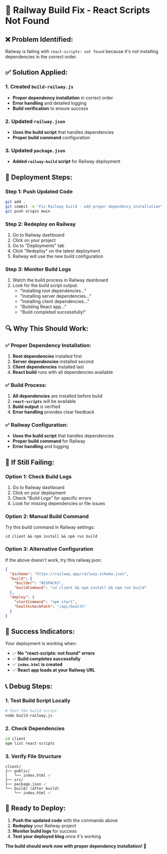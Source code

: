 # 🔧 Railway Build Fix - React Scripts Not Found

## ❌ **Problem Identified:**
Railway is failing with `react-scripts: not found` because it's not installing dependencies in the correct order.

## ✅ **Solution Applied:**

### **1. Created `build-railway.js`**
- **Proper dependency installation** in correct order
- **Error handling** and detailed logging
- **Build verification** to ensure success

### **2. Updated `railway.json`**
- **Uses the build script** that handles dependencies
- **Proper build command** configuration

### **3. Updated `package.json`**
- **Added `railway-build` script** for Railway deployment

## 🚀 **Deployment Steps:**

### **Step 1: Push Updated Code**
```bash
git add .
git commit -m "Fix Railway build - add proper dependency installation"
git push origin main
```

### **Step 2: Redeploy on Railway**
1. Go to Railway dashboard
2. Click on your project
3. Go to "Deployments" tab
4. Click "Redeploy" on the latest deployment
5. Railway will use the new build configuration

### **Step 3: Monitor Build Logs**
1. Watch the build process in Railway dashboard
2. Look for the build script output:
   - "Installing root dependencies..."
   - "Installing server dependencies..."
   - "Installing client dependencies..."
   - "Building React app..."
   - "Build completed successfully!"

## 🔍 **Why This Should Work:**

### **✅ Proper Dependency Installation:**
1. **Root dependencies** installed first
2. **Server dependencies** installed second
3. **Client dependencies** installed last
4. **React build** runs with all dependencies available

### **✅ Build Process:**
1. **All dependencies** are installed before build
2. **`react-scripts`** will be available
3. **Build output** is verified
4. **Error handling** provides clear feedback

### **✅ Railway Configuration:**
- **Uses the build script** that handles dependencies
- **Proper build command** for Railway
- **Error handling** and logging

## 🚨 **If Still Failing:**

### **Option 1: Check Build Logs**
1. Go to Railway dashboard
2. Click on your deployment
3. Check "Build Logs" for specific errors
4. Look for missing dependencies or file issues

### **Option 2: Manual Build Command**
Try this build command in Railway settings:
```
cd client && npm install && npm run build
```

### **Option 3: Alternative Configuration**
If the above doesn't work, try this railway.json:
```json
{
  "$schema": "https://railway.app/railway.schema.json",
  "build": {
    "builder": "NIXPACKS",
    "buildCommand": "cd client && npm install && npm run build"
  },
  "deploy": {
    "startCommand": "npm start",
    "healthcheckPath": "/api/health"
  }
}
```

## 🎉 **Success Indicators:**

Your deployment is working when:
- ✅ **No "react-scripts: not found" errors**
- ✅ **Build completes successfully**
- ✅ **`index.html` is created**
- ✅ **React app loads at your Railway URL**

## 📞 **Debug Steps:**

### **1. Test Build Script Locally**
```bash
# Test the build script
node build-railway.js
```

### **2. Check Dependencies**
```bash
cd client
npm list react-scripts
```

### **3. Verify File Structure**
```
client/
├── public/
│   └── index.html ✅
├── src/
├── package.json ✅
└── build/ (after build)
    └── index.html ✅
```

## 🚀 **Ready to Deploy:**

1. **Push the updated code** with the commands above
2. **Redeploy** your Railway project
3. **Monitor build logs** for success
4. **Test your deployed blog** once it's working

**The build should work now with proper dependency installation! 🎉**
